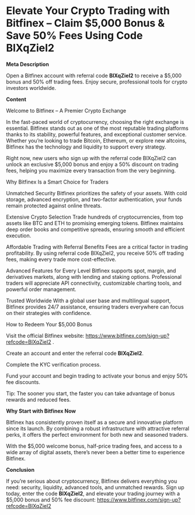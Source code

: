 # Elevate Your Crypto Trading with Bitfinex – Claim $5,000 Bonus & Save 50% Fees Using Code BlXqZieI2

**Meta Description**

Open a Bitfinex account with referral code **BlXqZieI2** to receive a $5,000 bonus and 50% off trading fees. Enjoy secure, professional tools for crypto investors worldwide.

**Content**

Welcome to Bitfinex – A Premier Crypto Exchange

In the fast-paced world of cryptocurrency, choosing the right exchange is essential. Bitfinex stands out as one of the most reputable trading platforms thanks to its stability, powerful features, and exceptional customer service. Whether you’re looking to trade Bitcoin, Ethereum, or explore new altcoins, Bitfinex has the technology and liquidity to support every strategy.

Right now, new users who sign up with the referral code BlXqZieI2 can unlock an exclusive $5,000 bonus and enjoy a 50% discount on trading fees, helping you maximize every transaction from the very beginning.

Why Bitfinex Is a Smart Choice for Traders

Unmatched Security
Bitfinex prioritizes the safety of your assets. With cold storage, advanced encryption, and two-factor authentication, your funds remain protected against online threats.

Extensive Crypto Selection
Trade hundreds of cryptocurrencies, from top assets like BTC and ETH to promising emerging tokens. Bitfinex maintains deep order books and competitive spreads, ensuring smooth and efficient execution.

Affordable Trading with Referral Benefits
Fees are a critical factor in trading profitability. By using referral code BlXqZieI2, you receive 50% off trading fees, making every trade more cost-effective.

Advanced Features for Every Level
Bitfinex supports spot, margin, and derivatives markets, along with lending and staking options. Professional traders will appreciate API connectivity, customizable charting tools, and powerful order management.

Trusted Worldwide
With a global user base and multilingual support, Bitfinex provides 24/7 assistance, ensuring traders everywhere can focus on their strategies with confidence.

How to Redeem Your $5,000 Bonus

Visit the official Bitfinex website: https://www.bitfinex.com/sign-up?refcode=BlXqZieI2
.

Create an account and enter the referral code **BlXqZieI2**.

Complete the KYC verification process.

Fund your account and begin trading to activate your bonus and enjoy 50% fee discounts.

Tip: The sooner you start, the faster you can take advantage of bonus rewards and reduced fees.

**Why Start with Bitfinex Now**

Bitfinex has consistently proven itself as a secure and innovative platform since its launch. By combining a robust infrastructure with attractive referral perks, it offers the perfect environment for both new and seasoned traders.

With the $5,000 welcome bonus, half-price trading fees, and access to a wide array of digital assets, there’s never been a better time to experience Bitfinex.

**Conclusion**

If you’re serious about cryptocurrency, Bitfinex delivers everything you need: security, liquidity, advanced tools, and unmatched rewards. Sign up today, enter the code **BlXqZieI2**, and elevate your trading journey with a $5,000 bonus and 50% fee discount: https://www.bitfinex.com/sign-up?refcode=BlXqZieI2

